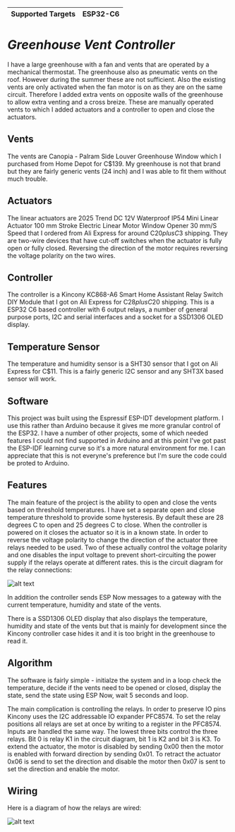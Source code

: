 | Supported Targets | ESP32-C6 |
| ----------------- | -------- | 

# _Greenhouse Vent Controller_


I have a large greenhouse with a fan and vents that are operated by a mechanical thermostat. The greenhouse also as pneumatic vents on the roof. However during the summer these are not sufficient. Also the existing vents are only activated when the fan motor is on as they are on the same circuit. Therefore I added extra vents on opposite walls of the greenhouse to allow extra venting and a cross breize. These are manually operated vents to which I added actuators and a controller to open and close the actuators.



## Vents

The vents are Canopia - Palram Side Louver Greenhouse Window which I purchased from Home Depot for C$139. My greenhouse is not that brand but they are fairly generic vents (24 inch) and I was able to fit them without much trouble.

## Actuators

The linear actuators are 2025 Trend DC 12V Waterproof IP54 Mini Linear Actuator 100 mm Stroke Electric Linear Motor Window Opener 30 mm/S Speed that I ordered from Ali Express for around C$20 plus C$3 shipping. They are two-wire devices that have cut-off switches when the actuator is fully open or fully closed. Reversing the direction of the motor requires reversing the voltage polarity on the two wires.

## Controller

The controller is a Kincony KC868-A6 Smart Home Assistant Relay Switch DIY Module that I got on Ali Express for C$28 plus C$20 shipping. This is a ESP32 C6 based controller with 6 output relays, a number of general purpose ports, I2C and serial interfaces and a socket for a SSD1306 OLED display.

## Temperature Sensor

The temperature and humidity sensor is a SHT30 sensor that I got on Ali Express for C$11. This is a fairly generic I2C sensor and any SHT3X based sensor will work.

## Software

This project was built using the Espressif ESP-IDT development platform. I use this rather than Arduino because it gives me more granular control of the ESP32. I have a number of other projects, some of which needed features I could not find supported in Arduino and at this point I've got past the ESP-IDF learning curve so it's a more natural environment for me. I can appreciate that this is not everyne's preference but I'm sure the code could be proted to Arduino.

## Features

The main feature of the project is the ability to open and close the vents based on threshold temperatures. I have set a separate open and close temperature threshold to provide some hysteresis. By default these are 28 degrees C to open and 25 degrees C to close. When the controller is powered on it closes the actuator so it is in a known state. In order to reverse the voltage polarity to change the direction of the actuator three relays needed to be used. Two of these actually control the voltage polarity and one disables the input voltage to prevent short-circuiting the power supply if the relays operate at different rates. this is the circuit diagram for the relay connections:

![alt text](https://github.com/m-nahirny/GreenhouseVentController/images/RelayCircuit.jpg?raw=true)

In addition the controller sends ESP Now messages to a gateway with the current temperature, humidity and state of the vents.

There is a SSD1306 OLED display that also displays the temperature, humidity and state of the vents but that is mainly for development since the Kincony controller case hides it and it is too bright in the greenhouse to read it.

## Algorithm

The software is fairly simple - initialze the system and in a loop check the temperature, decide if the vents need to be opened or closed, display the state, send the state using ESP Now, wait 5 seconds and loop.

The main complication is controlling the relays. In order to preserve IO pins Kincony uses the I2C addressable IO expander PFC8574. To set the relay positions all relays are set at once by writing to a register in the PFC8574. Inputs are handled the same way. The lowest three bits control the three relays. Bit 0 is relay K1 in the circuit diagram, bit 1 is K2 and bit 3 is K3. To extend the actuator, the motor is disabled by sending 0x00 then the motor is enabled with forward direction by sending 0x01. To retract the actuator 0x06 is send to set the direction and disable the motor then 0x07 is sent to set the direction and enable the motor. 

## Wiring

Here is a diagram of how the relays are wired:

![alt text](https://github.com/m-nahirny/GreenhouseVentController/images/KinconyKC866-A6.jpg?raw=true)
